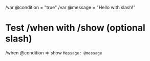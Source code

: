 /var @condition = "true"
/var @message = "Hello with slash!"

# Test /when with /show (optional slash)
/when @condition => show `Message: @message`